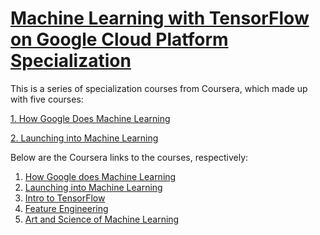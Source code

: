 # [Machine Learning with TensorFlow on Google Cloud Platform Specialization](https://www.coursera.org/specializations/machine-learning-tensorflow-gcp)

This is a series of specialization courses from Coursera, which made up with five courses:

[1. How Google Does Machine Learning](https://github.com/FFFlora/data-science-notes/blob/master/machine-learning-on-gcp-specialization/how-google-does-machine-learning.md)

[2. Launching into Machine Learning](https://github.com/FFFlora/data-science-notes/blob/master/machine-learning-on-gcp-specialization/launching-into-machine-learning.md)





Below are the Coursera links to the courses, respectively:

1. [How Google does Machine Learning](https://www.coursera.org/learn/google-machine-learning?specialization=machine-learning-tensorflow-gcp)
2. [Launching into Machine Learning](https://www.coursera.org/learn/launching-machine-learning?specialization=machine-learning-tensorflow-gcp)
3. [Intro to TensorFlow](https://www.coursera.org/learn/intro-tensorflow?specialization=machine-learning-tensorflow-gcp)
4. [Feature Engineering](https://www.coursera.org/learn/feature-engineering?specialization=machine-learning-tensorflow-gcp)
5. [Art and Science of Machine Learning](https://www.coursera.org/learn/art-science-ml)
